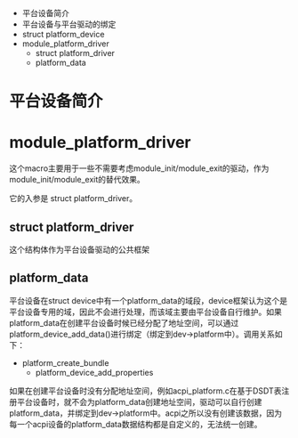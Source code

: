 + 平台设备简介
+ 平台设备与平台驱动的绑定
+ struct platform_device
+ module_platform_driver
   + struct platform_driver
   + platform_data

# 平台设备简介

# module_platform_driver
这个macro主要用于一些不需要考虑module_init/module_exit的驱动，作为module_init/module_exit的替代效果。

它的入参是 struct platform_driver。

## struct platform_driver
这个结构体作为平台设备驱动的公共框架

## platform_data
平台设备在struct device中有一个platform_data的域段，device框架认为这个是平台设备专用的域，因此不会进行处理，而该域主要由平台设备自行维护。如果platform_data在创建平台设备时候已经分配了地址空间，可以通过platform_device_add_data()进行绑定（绑定到dev->platform中）。调用关系如下：
+ platform_create_bundle
   + platform_device_add_properties
   
如果在创建平台设备时没有分配地址空间，例如acpi_platform.c在基于DSDT表注册平台设备时，就不会为platform_data创建地址空间，驱动可以自行创建platform_data，并绑定到dev->platform中。acpi之所以没有创建该数据，因为每一个acpi设备的platform_data数据结构都是自定义的，无法统一创建。

